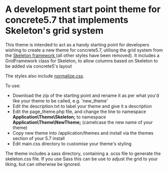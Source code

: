 # A development start point theme for concrete5.7 that implements Skeleton's grid system

This theme is intended to act as a handy starting point for developers wishing to create a new theme for concrete5.7, utilisng the grid system from the [Skeleton framework ](http://getskeleton.com/) (all other styles have been removed).
It includes a GridFramework class for Skeleton, to allow columns based on Skeleton to be added via concrete5's layout

The styles also include [normalize.css](http://necolas.github.io/normalize.css/).

To use:
* Download the zip of the starting point and rename it as per what you'd like your theme to be called, e.g. 'new_theme'
* Edit the description.txt to label your theme and give it a description
* Edit the page_theme.php file, and change the line to namespace __Application\Theme\Skeleton;__ to namespace __Application\Theme\NewTheme;__  (camelcase the new name of your theme)
* Copy new theme into /application/themes and install via the themes section of your 5.7 install
* Edit main.css directory to customise your theme's styling

The theme includes a sass directory, containing a .scss file to generate the skeleton.css file. If you use Sass this can be use to adjust the grid to your liking, but can otherwise be ignored.

